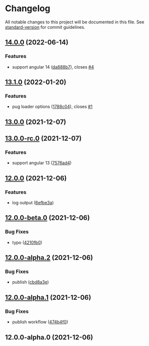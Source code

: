 # Changelog

All notable changes to this project will be documented in this file. See [standard-version](https://github.com/conventional-changelog/standard-version) for commit guidelines.

## [14.0.0](https://github.com/lekhmanrus/ngx-pug-builders/compare/v13.1.0...v14.0.0) (2022-06-14)


### Features

* support angular 14 ([da888b7](https://github.com/lekhmanrus/ngx-pug-builders/commit/da888b7522f7ddd88dd1f72307475a85a7ec97e1)), closes [#4](https://github.com/lekhmanrus/ngx-pug-builders/issues/4)

## [13.1.0](https://github.com/lekhmanrus/ngx-pug-builders/compare/v13.0.0...v13.1.0) (2022-01-20)


### Features

* pug loader options ([1788c04](https://github.com/lekhmanrus/ngx-pug-builders/commit/1788c04fdc2d3f75537772c7086b0ba30265695e)), closes [#1](https://github.com/lekhmanrus/ngx-pug-builders/issues/1)

## [13.0.0](https://github.com/lekhmanrus/ngx-pug-builders/compare/v13.0.0-rc.0...v13.0.0) (2021-12-07)

## [13.0.0-rc.0](https://github.com/lekhmanrus/ngx-pug-builders/compare/v12.0.0...v13.0.0-rc.0) (2021-12-07)


### Features

* support angular 13 ([7576ad4](https://github.com/lekhmanrus/ngx-pug-builders/commit/7576ad46a5d2facbd4d351fbc413a9f641c74c85))

## [12.0.0](https://github.com/lekhmanrus/ngx-pug-builders/compare/v12.0.0-beta.0...v12.0.0) (2021-12-06)


### Features

* log output ([6efbe3a](https://github.com/lekhmanrus/ngx-pug-builders/commit/6efbe3ac2c2e427d9023ff1dda49dfc9b2661018))

## [12.0.0-beta.0](https://github.com/lekhmanrus/ngx-pug-builders/compare/v12.0.0-alpha.2...v12.0.0-beta.0) (2021-12-06)


### Bug Fixes

* typo ([4210fb0](https://github.com/lekhmanrus/ngx-pug-builders/commit/4210fb0fa5ec2b1f2354e3602085b42723b6f4f2))

## [12.0.0-alpha.2](https://github.com/lekhmanrus/ngx-pug-builders/compare/v12.0.0-alpha.1...v12.0.0-alpha.2) (2021-12-06)


### Bug Fixes

* publish ([cbd8a3e](https://github.com/lekhmanrus/ngx-pug-builders/commit/cbd8a3e9646e83ebcaeec58a3954adcf68bb0197))

## [12.0.0-alpha.1](https://github.com/lekhmanrus/ngx-pug-builders/compare/v12.0.0-alpha.0...v12.0.0-alpha.1) (2021-12-06)


### Bug Fixes

* publish workflow ([474b4f0](https://github.com/lekhmanrus/ngx-pug-builders/commit/474b4f03ea355ab774c6fc998e8a9a705088b8ab))

## 12.0.0-alpha.0 (2021-12-06)
